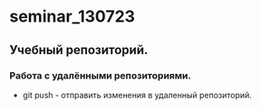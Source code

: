 ﻿# seminar_130723
## Учебный репозиторий.
### Работа с удалёнными репозиториями.
* git push - отправить изменения в удаленный репозиторий.